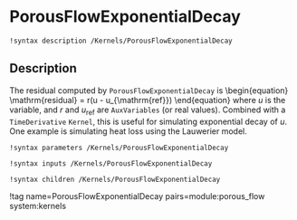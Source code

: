 # PorousFlowExponentialDecay

`!syntax description /Kernels/PorousFlowExponentialDecay`

## Description

The residual computed by `PorousFlowExponentialDecay` is
\begin{equation}
\mathrm{residual} = r(u - u_{\mathrm{ref}})
\end{equation}
where $u$ is the variable, and $r$ and $u_{\mathrm{ref}}$ are `AuxVariables` (or real values).  Combined with a `TimeDerivative` `Kernel`, this is useful for simulating exponential decay of $u$.  One example is simulating heat loss using the Lauwerier  model.

`!syntax parameters /Kernels/PorousFlowExponentialDecay`

`!syntax inputs /Kernels/PorousFlowExponentialDecay`

`!syntax children /Kernels/PorousFlowExponentialDecay`

!tag name=PorousFlowExponentialDecay pairs=module:porous_flow system:kernels
